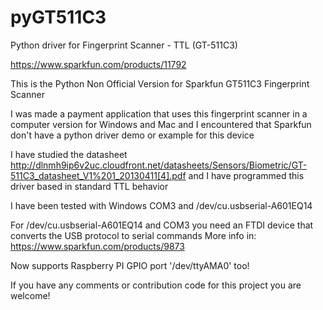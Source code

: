 pyGT511C3
=========

Python driver for Fingerprint Scanner - TTL (GT-511C3)

https://www.sparkfun.com/products/11792

This is the Python Non Official Version for Sparkfun GT511C3 Fingerprint Scanner

I was made a payment application that uses this fingerprint scanner in a computer version for Windows and Mac and I encountered that Sparkfun don't have a python driver demo or example for this device

I have studied the datasheet 
http://dlnmh9ip6v2uc.cloudfront.net/datasheets/Sensors/Biometric/GT-511C3_datasheet_V1%201_20130411[4].pdf and I have programmed this driver based in standard TTL behavior 


I have been tested with Windows COM3 and /dev/cu.usbserial-A601EQ14 

For /dev/cu.usbserial-A601EQ14 and COM3  you need  an FTDI device that converts the USB protocol to serial commands
More info in:
https://www.sparkfun.com/products/9873

Now supports Raspberry PI GPIO port '/dev/ttyAMA0' too!

If you have any comments or contribution code for this project you are welcome!
